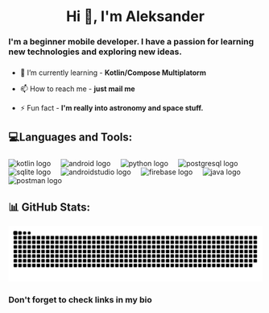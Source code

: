 <h1 align="center">Hi 👋, I'm Aleksander</h1>
<h3 align="left">I'm a beginner mobile developer. I have a passion for learning new technologies and exploring new ideas.</h3>

###

- 🌱 I’m currently learning - **Kotlin/Compose Multiplatorm**

- 📫 How to reach me - **just mail me**

- ⚡ Fun fact - **I'm really into astronomy and space stuff.**
  
###


<h2 align="left">💻Languages and Tools:</h2>

###

<div align="left">
  <img src="https://cdn.jsdelivr.net/gh/devicons/devicon/icons/kotlin/kotlin-original.svg" height="40" alt="kotlin logo"  />
  <img width="12" />
  <img src="https://cdn.simpleicons.org/android/3DDC84" height="40" alt="android logo"  />
  <img width="12" />
  <img src="https://cdn.jsdelivr.net/gh/devicons/devicon/icons/python/python-original.svg" height="40" alt="python logo"  />
  <img width="12" />
  <img src="https://cdn.jsdelivr.net/gh/devicons/devicon/icons/postgresql/postgresql-original.svg" height="40" alt="postgresql logo"  />
  <img width="12" />
  <img src="https://cdn.jsdelivr.net/gh/devicons/devicon/icons/sqlite/sqlite-original.svg" height="40" alt="sqlite logo"  />
  <img width="12" />
  <img src="https://cdn.jsdelivr.net/gh/devicons/devicon/icons/androidstudio/androidstudio-original.svg" height="40" alt="androidstudio logo"  />
  <img width="12" />
  <img src="https://cdn.jsdelivr.net/gh/devicons/devicon/icons/firebase/firebase-plain.svg" height="40" alt="firebase logo"  />
  <img width="12" />
  <img src="https://cdn.jsdelivr.net/gh/devicons/devicon/icons/java/java-original.svg" height="40" alt="java logo"  />
  <img width="12" />
  <img src="https://skillicons.dev/icons?i=postman" height="40" alt="postman logo"  />
</div>

<h2 align="left">📊 GitHub Stats:</h2>

<picture>
  <source media="(prefers-color-scheme: dark)" srcset="https://raw.githubusercontent.com/ingridoo123/ingridoo123/output/github-snake-dark.svg" />
  <source media="(prefers-color-scheme: light)" srcset="https://raw.githubusercontent.com/ingridoo123/ingridoo123/output/github-snake.svg" />
  <img alt="github-snake" src="https://raw.githubusercontent.com/ingridoo123/ingridoo123/output/github-snake.svg" />
</picture>
<h3 align="left">Don't forget to check links in my bio</h3>
